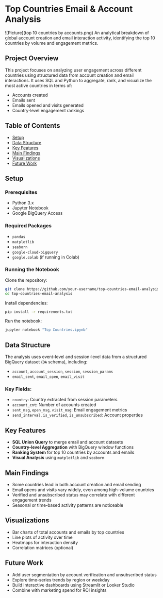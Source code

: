 # Top Countries Email & Account Analysis
![Picture](top 10 countries by accounts.png)
An analytical breakdown of global account creation and email interaction activity, identifying the top 10 countries by volume and engagement metrics.

## Project Overview

This project focuses on analyzing user engagement across different countries using structured data from account creation and email interactions. It uses SQL and Python to aggregate, rank, and visualize the most active countries in terms of:

* Accounts created
* Emails sent
* Emails opened and visits generated
* Country-level engagement rankings

## Table of Contents

* [Setup](#setup)
* [Data Structure](#data-structure)
* [Key Features](#key-features)
* [Main Findings](#main-findings)
* [Visualizations](#visualizations)
* [Future Work](#future-work)

## Setup

### Prerequisites

* Python 3.x
* Jupyter Notebook
* Google BigQuery Access

### Required Packages

* `pandas`
* `matplotlib`
* `seaborn`
* `google-cloud-bigquery`
* `google.colab` (if running in Colab)

### Running the Notebook

Clone the repository:

```bash
git clone https://github.com/your-username/top-countries-email-analysis.git
cd top-countries-email-analysis
```

Install dependencies:

```bash
pip install -r requirements.txt
```

Run the notebook:

```bash
jupyter notebook "Top Countries.ipynb"
```

## Data Structure

The analysis uses event-level and session-level data from a structured BigQuery dataset (`DA` schema), including:

* `account`, `account_session`, `session`, `session_params`
* `email_sent`, `email_open`, `email_visit`

### Key Fields:

* `country`: Country extracted from session parameters
* `account_cnt`: Number of accounts created
* `sent_msg`, `open_msg`, `visit_msg`: Email engagement metrics
* `send_interval`, `is_verified`, `is_unsubscribed`: Account properties

## Key Features

*  **SQL Union Query** to merge email and account datasets
*  **Country-level Aggregation** with BigQuery window functions
*  **Ranking System** for top 10 countries by accounts and emails
*  **Visual Analysis** using `matplotlib` and `seaborn`

## Main Findings

* Some countries lead in both account creation and email sending
* Email opens and visits vary widely, even among high-volume countries
* Verified and unsubscribed status may correlate with different engagement trends
* Seasonal or time-based activity patterns are noticeable

## Visualizations

* Bar charts of total accounts and emails by top countries
* Line plots of activity over time
* Heatmaps for interaction density
* Correlation matrices (optional)

## Future Work

* Add user segmentation by account verification and unsubscribed status
* Explore time-series trends by region or weekday
* Build interactive dashboards using Streamlit or Looker Studio
* Combine with marketing spend for ROI insights
